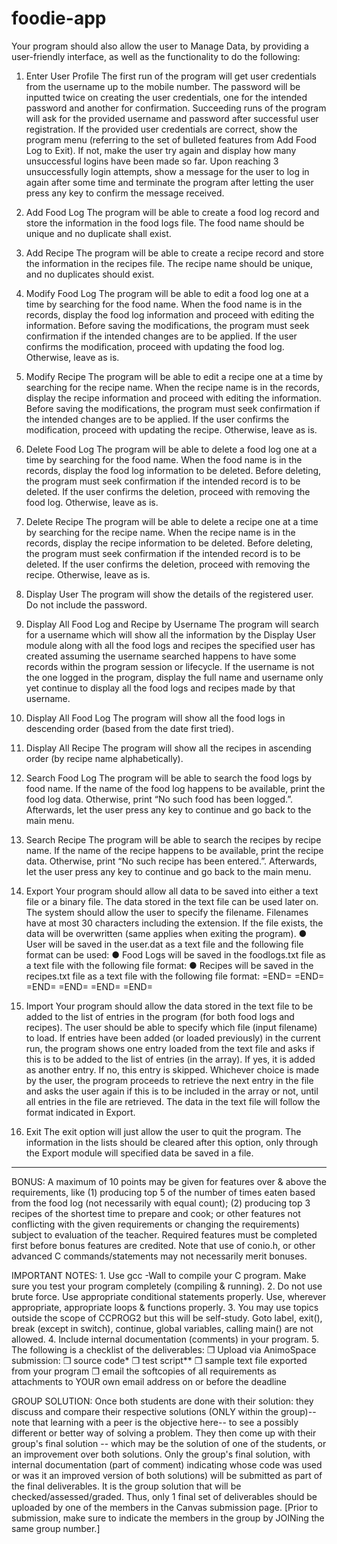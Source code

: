 # foodie-app

Your program should also allow the user to Manage Data, by providing a user-friendly interface, as well as the functionality to do the following:

1. Enter User Profile
    The first run of the program will get user credentials from the username up to the mobile number. The password will be inputted twice on creating the user credentials, one for the intended password and another for confirmation. Succeeding runs of the program will ask for the provided username and password after successful user registration. If the provided user credentials are correct, show the program menu (referring to the set of bulleted features from Add Food Log to Exit). If not, make the user try again and display how many unsuccessful logins have been made so far. Upon reaching 3 unsuccessfully login attempts, show a message for the user to log in again after some time and terminate the program after letting the user press any key to confirm the message received.

2. Add Food Log
    The program will be able to create a food log record and store the information in the food logs file. The food name should be unique and no duplicate shall exist.

3. Add Recipe
    The program will be able to create a recipe record and store the information in the recipes file. The recipe name should be unique, and no duplicates should exist.

4. Modify Food Log
    The program will be able to edit a food log one at a time by searching for the food name. When the food name is in the records, display the food log information and proceed with editing the information. Before saving the modifications, the program must seek confirmation if the intended changes are to be applied. If the user confirms the modification, proceed with updating the food log. Otherwise, leave as is.

5. Modify Recipe
    The program will be able to edit a recipe one at a time by searching for the recipe name. When
    the recipe name is in the records, display the recipe information and proceed with editing the
    information. Before saving the modifications, the program must seek confirmation if the intended
    changes are to be applied. If the user confirms the modification, proceed with updating the recipe.
    Otherwise, leave as is.

6. Delete Food Log
    The program will be able to delete a food log one at a time by searching for the food name. When
    the food name is in the records, display the food log information to be deleted. Before deleting,
    the program must seek confirmation if the intended record is to be deleted. If the user confirms
    the deletion, proceed with removing the food log. Otherwise, leave as is.

7. Delete Recipe
    The program will be able to delete a recipe one at a time by searching for the recipe name. When
    the recipe name is in the records, display the recipe information to be deleted. Before deleting,
    the program must seek confirmation if the intended record is to be deleted. If the user confirms
    the deletion, proceed with removing the recipe. Otherwise, leave as is.

8. Display User
    The program will show the details of the registered user. Do not include the password.

9. Display All Food Log and Recipe by Username
    The program will search for a username which will show all the information by the Display User
    module along with all the food logs and recipes the specified user has created assuming the
    username searched happens to have some records within the program session or lifecycle. If the
    username is not the one logged in the program, display the full name and username only yet
    continue to display all the food logs and recipes made by that username.

10. Display All Food Log
    The program will show all the food logs in descending order (based from the date first tried).

11. Display All Recipe
    The program will show all the recipes in ascending order (by recipe name alphabetically).

12. Search Food Log
    The program will be able to search the food logs by food name. If the name of the food log
    happens to be available, print the food log data. Otherwise, print “No such food has been logged.”.
    Afterwards, let the user press any key to continue and go back to the main menu.

13. Search Recipe
    The program will be able to search the recipes by recipe name. If the name of the recipe happens
    to be available, print the recipe data. Otherwise, print “No such recipe has been entered.”.
    Afterwards, let the user press any key to continue and go back to the main menu.

14. Export
    Your program should allow all data to be saved into either a text file or a binary file. The data
    stored in the text file can be used later on. The system should allow the user to specify the
    filename. Filenames have at most 30 characters including the extension. If the file exists, the
    data will be overwritten (same applies when exiting the program).
        ● User will be saved in the user.dat as a text file and the following file format can be used:
            <username><new line>
            <password><new line>
            <full name><new line>
            <email address><new line>
            <mobile number><new line>
        ● Food Logs will be saved in the foodlogs.txt file as a text file with the following file format:
            <food name1><new line>
            <food author username1><space><food author fullname1><newline>
            <food type1><space><times eaten1><new line>
            <date first tried1><new line>
            <location1><new line>
            <description1><new line>
            <food name2><new line>
            <food author username2><space><food author fullname2><newline>
            <food type2><space><times eaten2><new line>
            <date first tried2><new line>
            <location2><new line>
            <description2><new line>
            <food nameN><new line>
            <food author username2><space><food author fullname2><newline>
            <food typeN><space><times eatenN><new line>
            <date first triedN><new line>
            <locationN><new line>
            <descriptionN><new line>
        ● Recipes will be saved in the recipes.txt file as a text file with the following file format:
            <recipe name1><new line>
            <recipe author username1><space><recipe author fullname1><new line>
            <recipe description1><new line>
            <time to prepare1><space><time to cook1><new line>
            <number of ingredients1><new line><list of ingredients1>=END=<new line>
            <number of instructions1><new line><instructions1>=END=<new line>
            <recipe name2><new line>
            <recipe author username2><space><recipe author fullname2><new line>
            <recipe description2><new line>
            <time to prepare2><space><time to cook2><new line>
            <number of ingredients2><new line><list of ingredients2>=END=<new line>
            <number of instructions2><new line><instructions2>=END=<new line>
            <recipe nameN><new line>
            <recipe author usernameN><space><recipe author fullnameN><new line>
            <recipe descriptionN><new line>
            <time to prepareN><space><time to cookN><new line>
            <number of ingredientsN><new line><list of ingredientsN>=END=<new line>
            <number of instructionsN><new line><instructionsN>=END=<new line>

15. Import
    Your program should allow the data stored in the text file to be added to the list of entries in the
    program (for both food logs and recipes). The user should be able to specify which file (input
    filename) to load. If entries have been added (or loaded previously) in the current run, the
    program shows one entry loaded from the text file and asks if this is to be added to the list of
    entries (in the array). If yes, it is added as another entry. If no, this entry is skipped. Whichever
    choice is made by the user, the program proceeds to retrieve the next entry in the file and asks
    the user again if this is to be included in the array or not, until all entries in the file are retrieved. The data in the text file will follow the format indicated in Export.

16. Exit
    The exit option will just allow the user to quit the program. The information in the lists should be
    cleared after this option, only through the Export module will specified data be saved in a file.

_________________________________________________________________________________________________________
BONUS: 
    A maximum of 10 points may be given for features over & above the requirements, like (1) producing top 5 of the number of times eaten based from the food log (not necessarily with equal count); 
    (2) producing top 3 recipes of the shortest time to prepare and cook; or other features not conflicting with the given requirements or changing the requirements) subject to evaluation of the teacher. Required features must be completed first before bonus features are credited. Note that
    use of conio.h, or other advanced C commands/statements may not necessarily merit bonuses.

IMPORTANT NOTES:
    1. Use gcc -Wall to compile your C program. Make sure you test your program completely (compiling &
       running).
    2. Do not use brute force. Use appropriate conditional statements properly. Use, wherever 
       appropriate, appropriate loops & functions properly.
    3. You may use topics outside the scope of CCPROG2 but this will be self-study. Goto label, exit(),
       break (except in switch), continue, global variables, calling main() are not allowed.
    4. Include internal documentation (comments) in your program.
    5. The following is a checklist of the deliverables:
        ❒ Upload via AnimoSpace submission:
            ❒ source code*
            ❒ test script**
            ❒ sample text file exported from your program
        ❒  email the softcopies of all requirements as attachments to YOUR own email address on or before
           the deadline

GROUP SOLUTION: 
    Once both students are done with their solution: they discuss and compare their respective solutions (ONLY within the group)--note that learning with a peer is the objective here-- to see a possibly different or better way of solving a problem. They then come up with their group's final solution -- which may be the solution of one of the students, or an improvement over both solutions. Only the group's final solution, with internal documentation (part of comment) indicating whose code was used or was it an improved version of both solutions) will be submitted as part of the final deliverables. It is the group solution that will be checked/assessed/graded. Thus, only 1 final set of deliverables should be uploaded by one of the members in the Canvas submission page. [Prior to submission, make sure to indicate the members in the group by JOINing the same group number.]